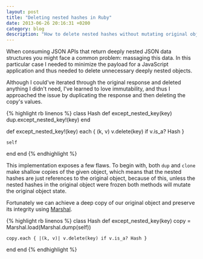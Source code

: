 ```yaml
---
layout: post
title: "Deleting nested hashes in Ruby"
date: 2013-06-26 20:16:31 +0200
category: blog
description: "How to delete nested hashes without mutating original objects."
---
```

When consuming JSON APIs that return deeply nested JSON data structures you might face a common problem: massaging this data. In this particular case I needed to minimize the payload for a JavaScript application and thus needed to delete unnecessary deeply nested objects.

Although I could've iterated through the original response and deleted anything I didn't need, I've learned to love immutability, and thus I approached the issue by duplicating the response and then deleting the copy's values.

{% highlight rb linenos %}
class Hash
  def except_nested_key(key)
    dup.except_nested_key!(key)
  end

  def except_nested_key!(key)
    each { (k, v) v.delete(key) if v.is_a? Hash }

    self
  end
end
{% endhighlight %}

This implementation exposes a few flaws. To begin with, both ``dup`` and ``clone`` make shallow copies of the given object, which means that the nested hashes are just references to the original object, because of this, unless the nested hashes in the original object were frozen both methods will mutate the original object state.

Fortunately we can achieve a deep copy of our original object and preserve its integrity using [Marshal](http://ruby-doc.org/core-1.9.3/Marshal.html).

{% highlight rb linenos %}
class Hash
  def except_nested_key(key)
    copy = Marshal.load(Marshal.dump(self))

    copy.each { |(k, v)| v.delete(key) if v.is_a? Hash }
  end
end
{% endhighlight %}

